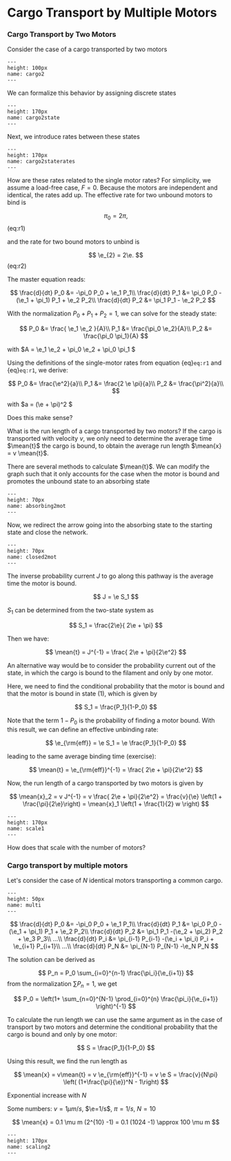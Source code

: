 # Cargo Transport by Multiple Motors

### Cargo Transport by Two Motors

Consider the case of a cargo transported by two motors

```{figure} cargo2mot.png
---
height: 100px
name: cargo2
---
```

We can formalize this behavior by assigning discrete states

```{figure} cargo2motstates.png
---
height: 170px
name: cargo2state
---
```

Next, we introduce rates between these states


```{figure} cargo2motstatesRates.png
---
height: 170px
name: cargo2staterates
---
```

How are these rates related to the single motor rates? For simplicity, we assume a load-free case, $F=0$. Because the motors are independent and identical, the rates add up. The effective rate for two unbound motors to bind is

$$
\pi_{0} = 2\pi,
$$ (eq:r1)

and the rate for two bound motors to unbind is

$$
\e_{2} = 2\e.
$$ (eq:r2)

The master equation reads:

$$
\frac{d}{dt} P_0 &= -\pi_0 P_0 + \e_1 P_1\\ 
\frac{d}{dt} P_1 &= \pi_0 P_0 -(\e_1 + \pi_1) P_1 + \e_2 P_2\\
\frac{d}{dt} P_2 &= \pi_1 P_1 - \e_2 P_2
$$

With the normalization $P_0 + P_1 + P_2 = 1$, we can solve for the steady state:

$$
P_0 &= \frac{ \e_1 \e_2 }{A}\\
P_1 &= \frac{\pi_0 \e_2}{A}\\
P_2 &= \frac{\pi_0 \pi_1}{A}
$$

with $A = \e_1 \e_2 + \pi_0 \e_2 + \pi_0 \pi_1 $

Using the definitions of the single-motor rates from equation {eq}`eq:r1` and {eq}`eq:r1`, we derive:

$$
P_0 &= \frac{\e^2}{a}\\
P_1 &= \frac{2 \e \pi}{a}\\
P_2 &= \frac{\pi^2}{a}\\
$$

with $a = (\e + \pi)^2 $

Does this make sense?

What is the run length of a cargo transported by two motors? If the cargo is transported with velocity $v$, we only need to determine the average time $\mean{t}$ the cargo is bound, to obtain the average run length $\mean{x} = v \mean{t}$.

There are several methods to calculate $\mean{t}$. We can modify the graph such that it only accounts for the case when the motor is bound and promotes the unbound state to an absorbing state

```{figure} absorbing2mot.png
---
height: 70px
name: absorbing2mot
---
```

Now, we redirect the arrow going into the absorbing state to the starting state and close the network. 

```{figure} closed2mot.png
---
height: 70px
name: closed2mot
---
```

The inverse probability current $J$ to go along this pathway is the average time the motor is bound.

$$
J = \e S_1
$$

$S_1$ can be determined from the two-state system as

$$
S_1 = \frac{2\e}{ 2\e + \pi}
$$

Then we have:

$$
\mean{t} = J^{-1} = \frac{ 2\e + \pi}{2\e^2}
$$

An alternative way would be to consider the probability current out of the state, in which the cargo is bound to the filament and only by one motor.

Here, we need to find the conditional probability that the motor is bound and that the motor is bound in state $(1)$, which is given by

$$
S_1 = \frac{P_1}{1-P_0}
$$

Note that the term $1-P_0$ is the probability of finding a motor bound. With this result, we can define an effective unbinding rate:

$$
\e_{\rm{eff}} = \e S_1 = \e \frac{P_1}{1-P_0}
$$

leading to the same average binding time (exercise):

$$
\mean{t} = \e_{\rm{eff}}^{-1} = \frac{ 2\e + \pi}{2\e^2}
$$


Now, the run length of a cargo transported by two motors is given by

$$
\mean{x}_2 = v J^{-1} = v \frac{ 2\e + \pi}{2\e^2} = \frac{v}{\e} \left(1 + \frac{\pi}{2\e}\right) = \mean{x}_1 \left(1 + \frac{1}{2} w \right)
$$


```{figure} scaling1.png
---
height: 170px
name: scale1
---
```

How does that scale with the number of motors?


### Cargo transport by multiple motors

Let's consider the case of $N$ identical motors transporting a common cargo.

```{figure} multimotor.png
---
height: 50px
name: multi
---
```

$$
\frac{d}{dt} P_0 &= -\pi_0 P_0 + \e_1 P_1\\ 
\frac{d}{dt} P_1 &= \pi_0 P_0 -(\e_1 + \pi_1) P_1 + \e_2 P_2\\
\frac{d}{dt} P_2 &= \pi_1 P_1 -(\e_2 + \pi_2) P_2 + \e_3 P_3\\
...\\
\frac{d}{dt} P_i &= \pi_{i-1} P_{i-1} -(\e_i + \pi_i) P_i + \e_{i+1} P_{i+1}\\
...\\
\frac{d}{dt} P_N &= \pi_{N-1} P_{N-1} -\e_N P_N
$$

The solution can be derived as

$$
P_n = P_0 \sum_{i=0}^{n-1} \frac{\pi_i}{\e_{i+1}}
$$
from the normalization $\sum P_n = 1$, we get

$$
P_0 = \left(1+ \sum_{n=0}^{N-1} \prod_{i=0}^{n} \frac{\pi_i}{\e_{i+1}} \right)^{-1}
$$

To calculate the run length we can use the same argument as in the case of transport by two motors and determine the conditional probability that the cargo is bound and only by one motor:

$$
S = \frac{P_1}{1-P_0}
$$

Using this result, we find the run length as

$$
\mean{x} = v\mean{t} = v \e_{\rm{eff}}^{-1} = v \e S = \frac{v}{N\pi} \left( (1+\frac{\pi}{\e})^N - 1\right)
$$

Exponential increase with $N$

Some numbers: $v = 1 \mu m/s$, $\e=1/s$, $\pi=1/s$, $N=10$

$$
\mean{x} = 0.1 \mu m (2^{10} -1) = 0.1 (1024 -1) \approx 100 \mu m
$$

```{figure} scaling2.png
---
height: 170px
name: scaling2
---
```

